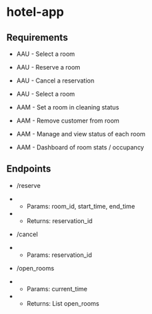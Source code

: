 # hotel-app

## Requirements

- AAU - Select a room
- AAU - Reserve a room
- AAU - Cancel a reservation
- AAU - Select a room

- AAM - Set a room in cleaning status
- AAM - Remove customer from room
- AAM - Manage and view status of each room
- AAM - Dashboard of room stats / occupancy


## Endpoints

- /reserve
- - Params: room_id, start_time, end_time
- - Returns: reservation_id

- /cancel
- - Params: reservation_id

- /open_rooms
- - Params: current_time
- - Returns: List<Room> open_rooms


